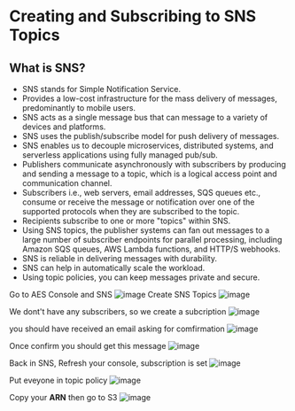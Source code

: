 # Creating and Subscribing to SNS Topics

## What is SNS?
* SNS stands for Simple Notification Service.
* Provides a low-cost infrastructure for the mass delivery of messages, predominantly to mobile users.
* SNS acts as a single message bus that can message to a variety of devices and platforms.
* SNS uses the publish/subscribe model for push delivery of messages.
* SNS enables us to decouple microservices, distributed systems, and serverless applications using fully managed pub/sub.
* Publishers communicate asynchronously with subscribers by producing and sending a message to a topic, which is a logical access point and communication channel.
* Subscribers i.e., web servers, email addresses, SQS queues etc., consume or receive the message or notification over one of the supported protocols when they are subscribed to the topic.
* Recipients subscribe to one or more "topics" within SNS.
* Using SNS topics, the publisher systems can fan out messages to a large number of subscriber endpoints for parallel processing, including Amazon SQS queues, AWS Lambda functions, and HTTP/S webhooks.
* SNS is reliable in delivering messages with durability.
* SNS can help in automatically scale the workload.
* Using topic policies, you can keep messages private and secure.


Go to AES Console and SNS
![image](https://user-images.githubusercontent.com/61830624/87314592-c18d1f80-c523-11ea-959a-d75576aeb402.png)
Create SNS Topics
![image](https://user-images.githubusercontent.com/61830624/87314903-1d57a880-c524-11ea-9716-77436a65baa9.png)

We dont't have any subscribers, so we create a subcription
![image](https://user-images.githubusercontent.com/61830624/87315600-e5049a00-c524-11ea-805a-8fa3e871b2f9.png)

you should have received an email asking for comfirmation 
![image](https://user-images.githubusercontent.com/61830624/87315762-1aa98300-c525-11ea-853e-2a248dcdf9a4.png)

Once  confirm you should get this message
![image](https://user-images.githubusercontent.com/61830624/87315893-49275e00-c525-11ea-8686-cbeb4691ec3d.png)

Back in SNS, Refresh your console, subscription is set
![image](https://user-images.githubusercontent.com/61830624/87316043-825fce00-c525-11ea-9609-3b6f8b65ec5b.png)

Put eveyone in topic policy
![image](https://user-images.githubusercontent.com/61830624/87316816-89d3a700-c526-11ea-94e4-8d839e46b0af.png)

Copy your **ARN** then go to S3
![image](https://user-images.githubusercontent.com/61830624/87317335-27c77180-c527-11ea-9a51-ada75dfaca9d.png)



